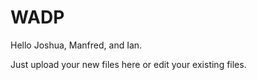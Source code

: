 # WADP

Hello Joshua, Manfred, and Ian. 

Just upload your new files here or edit your existing files.
